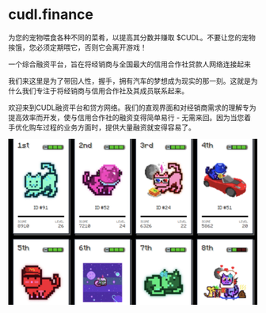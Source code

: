 # cudl.finance

为您的宠物喂食各种不同的菜肴，以提高其分数并赚取 $CUDL。不要让您的宠物挨饿，您必须定期喂它，否则它会离开游戏！

一个综合融资平台，旨在将经销商与全国最大的信用合作社贷款人网络连接起来

我们来这里是为了带回人性，握手，拥有汽车的梦想成为现实的那一刻。这就是为什么我们专注于将经销商与信用合作社及其成员联系起来。

欢迎来到CUDL融资平台和贷方网络。我们的直观界面和对经销商需求的理解专为提高效率而开发，使与信用合作社的融资变得简单易行 - 无需来回。因为当您着手优化购车过程的业务方面时，提供大量融资就变得容易了。

![cudlfinance-dapp-games-ethereum-image2_6f592f958be288f972b92c3b24aa700f](cudlfinance-dapp-games-ethereum-image2_6f592f958be288f972b92c3b24aa700f.png)

